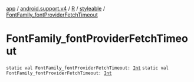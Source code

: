 [app](../../../index.md) / [android.support.v4](../../index.md) / [R](../index.md) / [styleable](index.md) / [FontFamily_fontProviderFetchTimeout](.)

# FontFamily_fontProviderFetchTimeout

`static val FontFamily_fontProviderFetchTimeout: `[`Int`](https://kotlinlang.org/api/latest/jvm/stdlib/kotlin/-int/index.html)
`static val FontFamily_fontProviderFetchTimeout: `[`Int`](https://kotlinlang.org/api/latest/jvm/stdlib/kotlin/-int/index.html)
